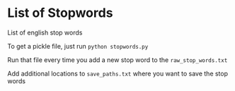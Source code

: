 # List of Stopwords

List of english stop words

To get a pickle file, just run `python stopwords.py`

Run that file every time you add a new stop word to the `raw_stop_words.txt`

Add additional locations to `save_paths.txt` where you want to save the stop words
